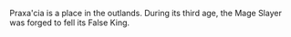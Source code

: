 Praxa'cia is a place in the outlands. During its third age, the Mage Slayer was forged to fell its False King.